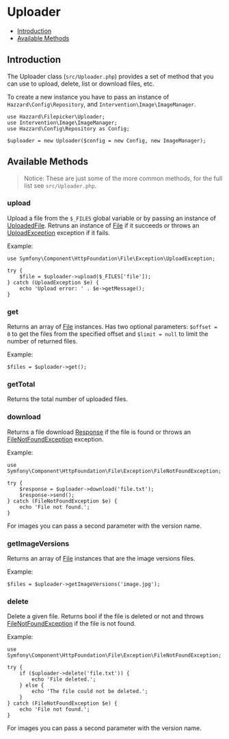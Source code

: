 # Uploader

- [Introduction](#introduction)
- [Available Methods](#available-methods)

## Introduction

The Uploader class (`src/Uploader.php`) provides a set of method that you can use to upload, delete, list or download files, etc.

To create a new instance you have to pass an instance of `Hazzard\Config\Repository`, and `Intervention\Image\ImageManager`.

	use Hazzard\Filepicker\Uploader;
	use Intervention\Image\ImageManager;
	use Hazzard\Config\Repository as Config;

	$uploader = new Uploader($config = new Config, new ImageManager);

## Available Methods

> Notice: These are just some of the more common methods, for the full list see `src/Uploader.php`.

### upload

Upload a file from the `$_FILES` global variable or by passing an instance of [UploadedFile](https://github.com/symfony/HttpFoundation/blob/2.6/File/UploadedFile.php). Retruns an instance of [File](https://github.com/symfony/HttpFoundation/blob/2.6/File/File.php) if it succeeds or throws an [UploadException](https://github.com/symfony/HttpFoundation/blob/2.6/File/Exception/UploadException.php) exception if it fails.

Example:
	
	use Symfony\Component\HttpFoundation\File\Exception\UploadException;
	
	try	{
		$file = $uploader->upload($_FILES['file']);
	} catch (UploadException $e) {
		echo 'Upload error: ' . $e->getMessage();
	}

### get

Returns an array of [File](https://github.com/symfony/HttpFoundation/blob/2.6/File/File.php) instances.
Has two optional parameters: `$offset = 0` to get the files from the specified offset and `$limit = null` to limit the number of returned files.

Example:
	
	$files = $uploader->get();

### getTotal

Returns the total number of uploaded files.

### download

Returns a file download [Response](https://github.com/symfony/HttpFoundation/blob/2.6/Response.php) if the file is found or throws an [FileNotFoundException](https://github.com/symfony/HttpFoundation/blob/2.6/File/Exception/FileNotFoundException.php) exception.

Example:
	
	use Symfony\Component\HttpFoundation\File\Exception\FileNotFoundException;

	try {
		$response = $uploader->download('file.txt');
		$response->send();
	} catch (FileNotFoundException $e) {
		echo 'File not found.';
	}

For images you can pass a second parameter with the version name.

### getImageVersions

Returns an array of [File](https://github.com/symfony/HttpFoundation/blob/2.6/File/File.php) instances that are the image versions files.

Example:
	
	$files = $uploader->getImageVersions('image.jpg');

### delete

Delete a given file. Returns bool if the file is deleted or not and throws [FileNotFoundException](https://github.com/symfony/HttpFoundation/blob/2.6/File/Exception/FileNotFoundException.php) if the file is not found.

Example:

	use Symfony\Component\HttpFoundation\File\Exception\FileNotFoundException;

	try {
		if ($uploader->delete('file.txt')) {
			echo 'File deleted.';
		} else {
			echo 'The file could not be deleted.';
		}
	} catch (FileNotFoundException $e) {
		echo 'File not found.';
	}

For images you can pass a second parameter with the version name.
